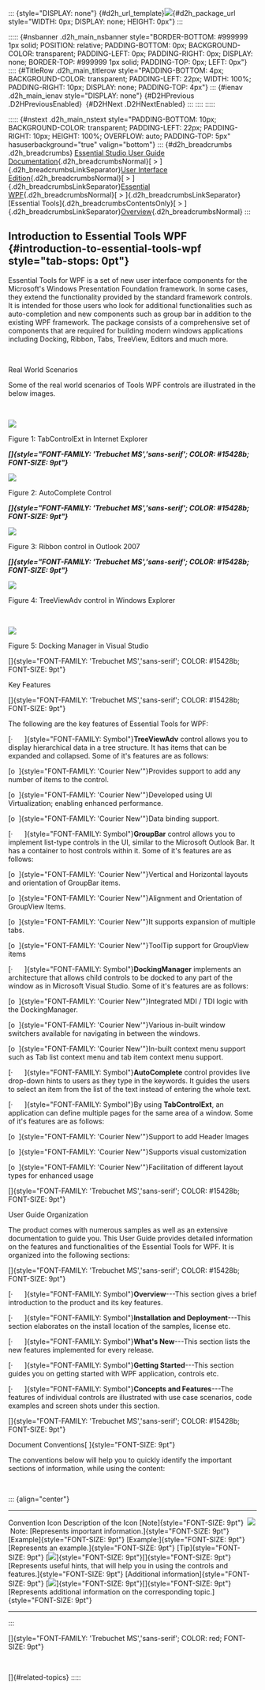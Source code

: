 ::: {style="DISPLAY: none"}
[](ms-xhelp:///?Id=d2h_url_template){#d2h_url_template}![](!package_url!){#d2h_package_url style="WIDTH: 0px; DISPLAY: none; HEIGHT: 0px"}
:::

::::: {#nsbanner .d2h_main_nsbanner style="BORDER-BOTTOM: #999999 1px solid; POSITION: relative; PADDING-BOTTOM: 0px; BACKGROUND-COLOR: transparent; PADDING-LEFT: 0px; PADDING-RIGHT: 0px; DISPLAY: none; BORDER-TOP: #999999 1px solid; PADDING-TOP: 0px; LEFT: 0px"}
:::: {#TitleRow .d2h_main_titlerow style="PADDING-BOTTOM: 4px; BACKGROUND-COLOR: transparent; PADDING-LEFT: 22px; WIDTH: 100%; PADDING-RIGHT: 10px; DISPLAY: none; PADDING-TOP: 4px"}
::: {#ienav .d2h_main_ienav style="DISPLAY: none"}
[](ms-xhelp:///?Id=bfa5f8d5-b368-498a-867f-64d4e9f0077c){#D2HPrevious .D2HPreviousEnabled}  [](ms-xhelp:///?Id=3977badf-2624-49ec-a4f7-25e9e010919a){#D2HNext .D2HNextEnabled}
:::
::::
:::::

::::: {#nstext .d2h_main_nstext style="PADDING-BOTTOM: 10px; BACKGROUND-COLOR: transparent; PADDING-LEFT: 22px; PADDING-RIGHT: 10px; HEIGHT: 100%; OVERFLOW: auto; PADDING-TOP: 5px" hasuserbackground="true" valign="bottom"}
::: {#d2h_breadcrumbs .d2h_breadcrumbs}
[Essential Studio User Guide Documentation](ms-xhelp:///?Id=12457748-09e3-4d74-a240-8e049cedf030){.d2h_breadcrumbsNormal}[ \> ]{.d2h_breadcrumbsLinkSeparator}[User Interface Edition](ms-xhelp:///?Id=c29296b7-531c-413b-a0ec-488ca1f7f669){.d2h_breadcrumbsNormal}[ \> ]{.d2h_breadcrumbsLinkSeparator}[Essential WPF](ms-xhelp:///?Id=7f4f82c5-151c-4262-94d0-75c4626c77bc){.d2h_breadcrumbsNormal}[ \> ]{.d2h_breadcrumbsLinkSeparator}[Essential Tools]{.d2h_breadcrumbsContentsOnly}[ \> ]{.d2h_breadcrumbsLinkSeparator}[Overview](ms-xhelp:///?Id=bfa5f8d5-b368-498a-867f-64d4e9f0077c){.d2h_breadcrumbsNormal}
:::

## Introduction to Essential Tools WPF {#introduction-to-essential-tools-wpf style="tab-stops: 0pt"}

Essential Tools for WPF is a set of new user interface components for the Microsoft\'s Windows Presentation Foundation framework. In some cases, they extend the functionality provided by the standard framework controls. It is intended for those users who look for additional functionalities such as auto-completion and new components such as group bar in addition to the existing WPF framework. The package consists of a comprehensive set of components that are required for building modern windows applications including Docking, Ribbon, Tabs, TreeView, Editors and much more.

 

Real World Scenarios

Some of the real world scenarios of Tools WPF controls are illustrated in the below images.

 

![](ImagesExt/image30_0.jpg)

Figure 1: TabControlExt in Internet Explorer

***[]{style="FONT-FAMILY: 'Trebuchet MS','sans-serif'; COLOR: #15428b; FONT-SIZE: 9pt"}*** 

![](ImagesExt/image30_1.jpg)

Figure 2: AutoComplete Control

***[]{style="FONT-FAMILY: 'Trebuchet MS','sans-serif'; COLOR: #15428b; FONT-SIZE: 9pt"}*** 

![](ImagesExt/image30_2.jpg)

Figure 3: Ribbon control in Outlook 2007

***[]{style="FONT-FAMILY: 'Trebuchet MS','sans-serif'; COLOR: #15428b; FONT-SIZE: 9pt"}*** 

![](ImagesExt/image30_3.jpg)

Figure 4: TreeViewAdv control in Windows Explorer

 

![](ImagesExt/image30_4.jpg)

Figure 5: Docking Manager in Visual Studio

[]{style="FONT-FAMILY: 'Trebuchet MS','sans-serif'; COLOR: #15428b; FONT-SIZE: 9pt"} 

Key Features

[]{style="FONT-FAMILY: 'Trebuchet MS','sans-serif'; COLOR: #15428b; FONT-SIZE: 9pt"} 

The following are the key features of Essential Tools for WPF:

[·      ]{style="FONT-FAMILY: Symbol"}**TreeViewAdv** control allows you to display hierarchical data in a tree structure. It has items that can be expanded and collapsed. Some of it\'s features are as follows:

[o  ]{style="FONT-FAMILY: 'Courier New'"}Provides support to add any number of items to the control.

[o  ]{style="FONT-FAMILY: 'Courier New'"}Developed using UI Virtualization; enabling enhanced performance.

[o  ]{style="FONT-FAMILY: 'Courier New'"}Data binding support.

[·      ]{style="FONT-FAMILY: Symbol"}**GroupBar** control allows you to implement list-type controls in the UI, similar to the Microsoft Outlook Bar. It has a container to host controls within it. Some of it\'s features are as follows:

[o  ]{style="FONT-FAMILY: 'Courier New'"}Vertical and Horizontal layouts and orientation of GroupBar items.

[o  ]{style="FONT-FAMILY: 'Courier New'"}Alignment and Orientation of GroupView Items.

[o  ]{style="FONT-FAMILY: 'Courier New'"}It supports expansion of multiple tabs.

[o  ]{style="FONT-FAMILY: 'Courier New'"}ToolTip support for GroupView items

[·      ]{style="FONT-FAMILY: Symbol"}**DockingManager** implements an architecture that allows child controls to be docked to any part of the window as in Microsoft Visual Studio. Some of it\'s features are as follows:

[o  ]{style="FONT-FAMILY: 'Courier New'"}Integrated MDI / TDI logic with the DockingManager.

[o  ]{style="FONT-FAMILY: 'Courier New'"}Various in-built window switchers available for navigating in between the windows.

[o  ]{style="FONT-FAMILY: 'Courier New'"}In-built context menu support such as Tab list context menu and tab item context menu support.

[·      ]{style="FONT-FAMILY: Symbol"}**AutoComplete** control provides live drop-down hints to users as they type in the keywords. It guides the users to select an item from the list of the text instead of entering the whole text.

[·      ]{style="FONT-FAMILY: Symbol"}By using **TabControlExt**, an application can define multiple pages for the same area of a window. Some of it\'s features are as follows:

[o  ]{style="FONT-FAMILY: 'Courier New'"}Support to add Header Images

[o  ]{style="FONT-FAMILY: 'Courier New'"}Supports visual customization

[o  ]{style="FONT-FAMILY: 'Courier New'"}Facilitation of different layout types for enhanced usage

[]{style="FONT-FAMILY: 'Trebuchet MS','sans-serif'; COLOR: #15428b; FONT-SIZE: 9pt"} 

User Guide Organization

The product comes with numerous samples as well as an extensive documentation to guide you. This User Guide provides detailed information on the features and functionalities of the Essential Tools for WPF. It is organized into the following sections:

[]{style="FONT-FAMILY: 'Trebuchet MS','sans-serif'; COLOR: #15428b; FONT-SIZE: 9pt"} 

[·      ]{style="FONT-FAMILY: Symbol"}**Overview**---This section gives a brief introduction to the product and its key features.

[·      ]{style="FONT-FAMILY: Symbol"}**Installation and Deployment**---This section elaborates on the install location of the samples, license etc.

[·      ]{style="FONT-FAMILY: Symbol"}**What\'s New**---This section lists the new features implemented for every release.

[·      ]{style="FONT-FAMILY: Symbol"}**Getting Started**---This section guides you on getting started with WPF application, controls etc.

[·      ]{style="FONT-FAMILY: Symbol"}**Concepts and Features**---The features of individual controls are illustrated with use case scenarios, code examples and screen shots under this section.

[]{style="FONT-FAMILY: 'Trebuchet MS','sans-serif'; COLOR: #15428b; FONT-SIZE: 9pt"} 

Document Conventions[ ]{style="FONT-SIZE: 9pt"}

The conventions below will help you to quickly identify the important sections of information, while using the content:

 

::: {align="center"}
  -------------------------------------------------- ---------------------------------------------------------------------------------- -----------------------------------------------------------------------------------------------------------
  Convention                                         Icon                                                                               Description of the Icon
  [Note]{style="FONT-SIZE: 9pt"}                      ![](ImagesExt/image30_5.jpg) Note:                                                [Represents important information.]{style="FONT-SIZE: 9pt"}
  [Example]{style="FONT-SIZE: 9pt"}                  [Example:]{style="FONT-SIZE: 9pt"}                                                 [Represents an example.]{style="FONT-SIZE: 9pt"}
  [Tip]{style="FONT-SIZE: 9pt"}                      [![](ImagesExt/image30_6.jpg)]{style="FONT-SIZE: 9pt"}[]{style="FONT-SIZE: 9pt"}   [Represents useful hints, that will help you in using the controls and features.]{style="FONT-SIZE: 9pt"}
  [Additional information]{style="FONT-SIZE: 9pt"}   [![](ImagesExt/image30_7.jpg)]{style="FONT-SIZE: 9pt"}[]{style="FONT-SIZE: 9pt"}   [Represents additional information on the corresponding topic.]{style="FONT-SIZE: 9pt"}
  -------------------------------------------------- ---------------------------------------------------------------------------------- -----------------------------------------------------------------------------------------------------------
:::

[]{style="FONT-FAMILY: 'Trebuchet MS','sans-serif'; COLOR: red; FONT-SIZE: 9pt"} 

 

[]{#related-topics}
:::::
